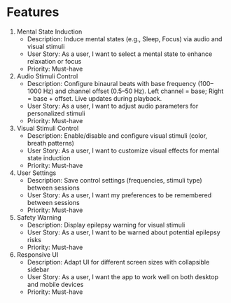 # Features
1. Mental State Induction
   - Description: Induce mental states (e.g., Sleep, Focus) via audio and visual stimuli
   - User Story: As a user, I want to select a mental state to enhance relaxation or focus
   - Priority: Must-have
2. Audio Stimuli Control
   - Description: Configure binaural beats with base frequency (100–1000 Hz) and channel offset (0.5–50 Hz). Left channel = base; Right = base + offset. Live updates during playback.
   - User Story: As a user, I want to adjust audio parameters for personalized stimuli
   - Priority: Must-have
3. Visual Stimuli Control
   - Description: Enable/disable and configure visual stimuli (color, breath patterns)
   - User Story: As a user, I want to customize visual effects for mental state induction
   - Priority: Must-have
4. User Settings
   - Description: Save control settings (frequencies, stimuli type) between sessions
   - User Story: As a user, I want my preferences to be remembered between sessions
   - Priority: Must-have
5. Safety Warning
   - Description: Display epilepsy warning for visual stimuli
   - User Story: As a user, I want to be warned about potential epilepsy risks
   - Priority: Must-have
6. Responsive UI
   - Description: Adapt UI for different screen sizes with collapsible sidebar
   - User Story: As a user, I want the app to work well on both desktop and mobile devices
   - Priority: Must-have
